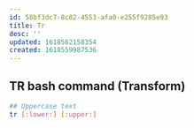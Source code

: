 ```yaml
---
id: 58bf3dc7-8c82-4553-afa0-e255f9285e93
title: Tr
desc: ''
updated: 1618562158354
created: 1618559987536
---
```



## TR bash command (Transform)

```sh
## Uppercase text
tr [:lower:] [:upper:]
```
